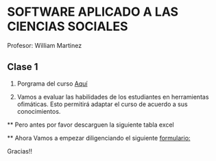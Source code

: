 # SOFTWARE APLICADO A LAS CIENCIAS SOCIALES
Profesor: William Martinez

## Clase 1

1. Porgrama del curso [Aquí](https://wamartinez.github.io/ts_sentinel2/Document/Thesis_index_wm.pdf)

2. Vamos a evaluar las habilidades de los estudiantes en herramientas ofimáticas. Esto permitirá adaptar el curso de acuerdo a sus conocimientos.

** Pero antes por favor descarguen la siguiente tabla excel

** Ahora Vamos a empezar diligenciando el siguiente [formulario:](https://forms.gle/k8ENnTLwQxEMHTau7)

Gracias!!


